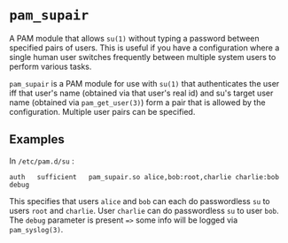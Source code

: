 # `pam_supair`

A PAM module that allows `su(1)` without typing a password between specified
pairs of users. This is useful if you have a configuration where a single
human user switches frequently between multiple system users to perform
various tasks.

`pam_supair` is a PAM module for use with `su(1)` that authenticates the user
iff that user's name (obtained via that user's real id) and su's target user
name (obtained via `pam_get_user(3)`) form a pair that is allowed by the
configuration. Multiple user pairs can be specified.

## Examples

In `/etc/pam.d/su` :

```
auth   sufficient   pam_supair.so alice,bob:root,charlie charlie:bob debug
```

This specifies that users `alice` and `bob` can each do passwordless `su` to
users `root` and `charlie`. User `charlie` can do passwordless `su` to user
`bob`. The `debug` parameter is present `=>` some info will be logged via
`pam_syslog(3)`.
